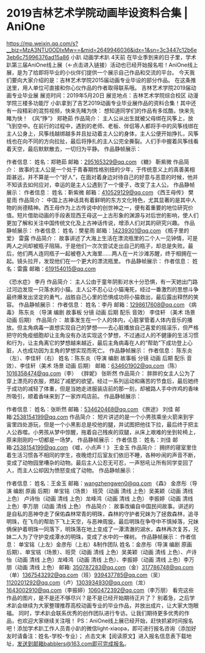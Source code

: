 
#  2019吉林艺术学院动画毕设资料合集 | AniOne
https://mp.weixin.qq.com/s?__biz=MzA3NTU0ODIxMw==&mid=2649946036&idx=1&sn=3c3447c12b6e3eb6c75996376ad15a86
小趴 动画学术趴 4天前
在毕业季到来的日子里，学术趴第三届AniOne线上展（←点击进入链接）活动也已经开始报名啦！AniOne线上展，是为了给即将毕业的小伙伴们提供一个展示自己作品和交流的平台。
今天我们要向大家介绍的是：吉林艺术学院2015届动画专业毕设的部分作品。
在这条推送里，用人单位可直接和你心仪作品的作者取得联系哦。
吉林艺术学院2019届动画专业毕业展
展览时间：2019年5月20日
展览地点：吉林艺术学院综合校区 动漫学院三楼多功能厅
小趴拿到了吉艺2019动画专业毕业展作品的资料合集！其中还有一段精彩的混剪视频，快来先睹为快：
想知道同学们的作品有多炫酷，快来先睹为快！
《风“挣”》
郑艳茹
作品简介：
主人公从出生就被父母绑在风筝上，放飞到空中。在前行的过程中，遇到的老师、老板、伴侣等人都将手中的风筝线绑在主人公身上，风筝线越绑越多并且扯动着主人公的身体，主人公便开始挣扎，风筝线也在向不同的方向拉扯，最后将挣扎的主人公完全撕裂。人们手中握着风筝线看着天空，最后默默散去，一切归为平静。
作品静帧展示：
 
作者信息：
姓名：郑艳茹
邮箱：295165329@qq.com
《糖》
靳紫微
作品简介：
故事的主人公是一个处于青春期性格别扭的少年，于传统意义上的真善美相距甚远，并不算是一个“好人”，在面对着身边对待自己的好意与恶意的时候，他并不知该去如何应对，幸运的是主人公遇到了一个傻子，改变了主人公。
作品静帧展示：
作者信息：
姓名：靳紫微
邮箱：410529129@qq.com
《西王母传》
樊星雨
作品简介：
中国上古神话具有着鲜明的东方文化特色，尤其显著的是其中人物的尚德精神。西王母作为上古传说中的创世神之一，便有着重要的地位研究价值。短片借助动画的手段表现西王母这一上古形象的渊源与对后世的影响，使人们更加了解和关注中国传统文化及上古神话传说，增添人们对其的研究兴趣。
作品静帧展示：
作者信息：
姓名：樊星雨
邮箱：14239301@qq.com
《瓶子里的爱》
雷露
作品简介：
故事讲述了大海上生活在漂流瓶里的二个人一见钟情，可是两人之间却被瓶子阻隔，于是他们一次次尝试走出自己的瓶子，却总是失败。最后，他们两人连同瓶子一起被卷入大海里......两人在一片沙滩苏醒，终于相拥在一起。镜头拉开，发现他们在一个更大的漂流瓶里。 
作品静帧展示：
作者信息：
姓名：雷露
邮箱：619154015@qq.com
 
《恐水症》
李丹
作品简介：
主人公由于童年阴影对水十分恐惧，有一天她出门路过河边发现一只落水的小猫。主人公不忍心让小猫淹死，经过一番激烈的思想斗争最终爆发出坚定的勇气，战胜自己心里的恐惧成功将小猫救出，最后露出释然的笑容。
作品静帧展示：
作者信息：
姓名：李丹
邮箱：1298617608@qq.com
《病毒》
陈东炎
（导演 编剧 故事板 分镜 动画 后期 配乐 音效）
李佳轩
（美术 场景 动画 后期）
作品简介：
故事发生在一个人的体内，心脏掌管着人体内音乐的播放。但主角病毒一直想实现自己的梦想——去心脏播放自己喜爱的摇滚乐，但严格把守的免疫细胞却让主角没有办法实现这个梦想，不过通过人的不健康的生活习惯和行为，让主角离它的梦想越来越近，最后主角病毒在人的“帮助”下成功登上心脏，人也成功因为主角的梦想实现而死亡。
 作品静帧展示：
作者信息：
陈东炎（左）、李佳轩（右）
姓名：陈东炎（导演 编剧 故事板 分镜 动画 后期 配乐 音效）、李佳轩（美术 场景 动画 后期）
邮箱：634601902@qq.com（陈）  1016358474@qq.com（李）
《胖妮》
张昕然
作品简介：
胖胖的女主人公为了穿上漂亮的衣服，燃起了减肥的欲望。经过一系列运动和痛苦的节食后，最后她终于成功的减轻了体重，但是当她走进服装店前的那一刻，却被路人手中炸鸡的香味所吸引，顺着香味来到了一家炸鸡店前。
作品静帧展示：
 
作者信息：
姓名：张昕然
邮箱：534620468@qq.com
《旅途》
刘佳
邮箱:2538154199@qq.com
作品简介：
短片讲述的是一个小男孩乘坐火箭来到宇宙里四处游玩，但是一个小黑影总是咬他的腿，并试图把他往下拉，最后终于把主人公吞噬。小男孩从梦中惊醒，拖着自己残疾的双腿，从床上艰难的坐到轮椅上，原来刚刚的一切都是一场梦。
 作品静帧展示：
作者信息：
姓名：刘佳
邮箱:2538154199@qq.com
《嘘，小点声！》
王金玉
作品简介：
拥挤的寝室里住着生活习惯各不相同的学生，夜晚熄灯后室友们依旧不睡，各种吵闹的声音不断，变成了动物园里嘈杂的动物。最后主人公忍无可忍，一声怒吼让所有同学变回了人，而主人公却因为愤怒变成了动物。
作品静帧展示：
 
作者信息：
姓名：王金玉
邮箱：wangzhengwen0@qq.com
《森》
金彦彤（导演 编剧 原画 后期）单宝铭（场景）
班荧（动画 清线 上色）吴美颖（动画 清线 上色）
卢诗怡（动画 清线 上色）龙峰鸿（动画 清线 上色）
李振婷（动画 清线 上色）李万朋（动画 清线 上色）
作品简介：
故事改编自中国民间故事。讲述的是自私的恶神夺走了保佑森林常青的明珠，森林的守护者兄妹为了拯救森林，追寻明珠，在飞鸟的帮助下飞上天空，与恶神周旋。最后明珠在争夺中不慎掉落，兄妹俩保护着明珠一同落下，明珠落在地上变成了一潭清澈的湖水，森林再次复苏，兄妹二人为了守护变成潭水的明珠，变成了水中的一棵树。
作品静帧展示：
作者信息：
单宝铭（上左）金彦彤（上右）&制作团队
姓名：金彦彤（导演 编剧 原画 后期）、单宝铭（场景）、班荧（动画 清线 上色）吴美颖（动画 清线 上色）、卢诗怡（动画 清线 上色）龙峰鸿（动画 清线 上色）、李振婷（动画 清线 上色）李万朋（动画 清线 上色）
邮箱:
350787283@qq.com（金）317786748@qq.com（单）1367543292@qq.com（班）939437785@qq.com（吴）1120201292@qq.com（卢）1303934930@qq.com（龙）1643002910@qq.com（李振婷）1060472392@qq.com（李万朋）
看完这些作品的图片，是不是还不够尽兴？是不是已经开始期待正片了？
别着急，之后学术趴会继续为大家整理推荐高校动画专业的毕业作品，并放出成片，让大家大饱眼福。
同时，学术趴会联系优秀的创作团队进行专访。让我们期待更多优秀的作品，也欢迎大家继续关注哦！
PS：AniOne线上展已经开始，赶快抓紧时间报名吧！添加学术趴工作人员青小趴的微信light-xiaopa，即可进行报名咨询（添加好友时请备注：姓名-学校-专业）；
点击文末【阅读原文】进入报名信息表下载地址，发送到邮箱babblers@163.com即可完成报名。
 